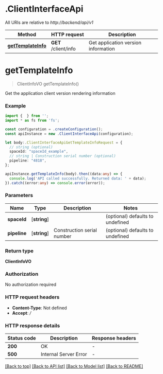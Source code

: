 # .ClientInterfaceApi

All URIs are relative to *http://backend/api/v1*

Method | HTTP request | Description
------------- | ------------- | -------------
[**getTemplateInfo**](ClientInterfaceApi.md#getTemplateInfo) | **GET** /client/info | Get application version information


# **getTemplateInfo**
> ClientInfoVO getTemplateInfo()

Get the application client version rendering information

### Example


```typescript
import {  } from '';
import * as fs from 'fs';

const configuration = .createConfiguration();
const apiInstance = new .ClientInterfaceApi(configuration);

let body:.ClientInterfaceApiGetTemplateInfoRequest = {
  // string (optional)
  spaceId: "spaceId_example",
  // string | Construction serial number (optional)
  pipeline: "4818",
};

apiInstance.getTemplateInfo(body).then((data:any) => {
  console.log('API called successfully. Returned data: ' + data);
}).catch((error:any) => console.error(error));
```


### Parameters

Name | Type | Description  | Notes
------------- | ------------- | ------------- | -------------
 **spaceId** | [**string**] |  | (optional) defaults to undefined
 **pipeline** | [**string**] | Construction serial number | (optional) defaults to undefined


### Return type

**ClientInfoVO**

### Authorization

No authorization required

### HTTP request headers

 - **Content-Type**: Not defined
 - **Accept**: */*


### HTTP response details
| Status code | Description | Response headers |
|-------------|-------------|------------------|
**200** | OK |  -  |
**500** | Internal Server Error |  -  |

[[Back to top]](#) [[Back to API list]](README.md#documentation-for-api-endpoints) [[Back to Model list]](README.md#documentation-for-models) [[Back to README]](README.md)


